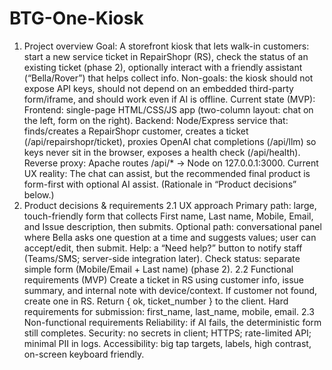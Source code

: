 # BTG-One-Kiosk

1) Project overview
Goal: A storefront kiosk that lets walk-in customers:
start a new service ticket in RepairShopr (RS),
check the status of an existing ticket (phase 2),
optionally interact with a friendly assistant (“Bella/Rover”) that helps collect info.
Non-goals: the kiosk should not expose API keys, should not depend on an embedded third-party form/iframe, and should work even if AI is offline.
Current state (MVP):
Frontend: single-page HTML/CSS/JS app (two-column layout: chat on the left, form on the right).
Backend: Node/Express service that:
finds/creates a RepairShopr customer,
creates a ticket (/api/repairshopr/ticket),
proxies OpenAI chat completions (/api/llm) so keys never sit in the browser,
exposes a health check (/api/health).
Reverse proxy: Apache routes /api/* → Node on 127.0.0.1:3000.
Current UX reality: The chat can assist, but the recommended final product is form-first with optional AI assist. (Rationale in “Product decisions” below.)
2) Product decisions & requirements
2.1 UX approach
Primary path: large, touch-friendly form that collects First name, Last name, Mobile, Email, and Issue description, then submits.
Optional path: conversational panel where Bella asks one question at a time and suggests values; user can accept/edit, then submit.
Help: a “Need help?” button to notify staff (Teams/SMS; server-side integration later).
Check status: separate simple form (Mobile/Email + Last name) (phase 2).
2.2 Functional requirements (MVP)
Create a ticket in RS using customer info, issue summary, and internal note with device/context.
If customer not found, create one in RS.
Return { ok, ticket_number } to the client.
Hard requirements for submission: first_name, last_name, mobile, email.
2.3 Non-functional requirements
Reliability: if AI fails, the deterministic form still completes.
Security: no secrets in client; HTTPS; rate-limited API; minimal PII in logs.
Accessibility: big tap targets, labels, high contrast, on-screen keyboard friendly.
